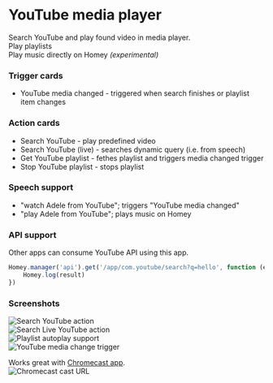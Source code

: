 # YouTube media player

Search YouTube and play found video in media player.  
Play playlists  
Play music directly on Homey _(experimental)_  

### Trigger cards
- YouTube media changed - triggered when search finishes or playlist item changes

### Action cards
- Search YouTube - play predefined video
- Search YouTube (live) - searches dynamic query (i.e. from speech)
- Get YouTube playlist - fethes playlist and triggers media changed trigger
- Stop YouTube playlist - stops playlist

### Speech support

- "watch Adele from YouTube"; triggers "YouTube media changed"
- "play Adele from YouTube"; plays music on Homey

### API support

Other apps can consume YouTube API using this app.

```javascript
Homey.manager('api').get('/app/com.youtube/search?q=hello', function (err, result) {
    Homey.log(result)
})
```

### Screenshots

![Search YouTube action][action-search-image]  
![Search Live YouTube action][action-live-image]  
![Playlist autoplay support][action-playlist-image]  
![YouTube media change trigger][trigger-change-image]  

Works great with [Chromecast app][chromecast-app].  
![Chromecast cast URL][chromecast-image]

[chromecast-app]: https://apps.athom.com/app/com.google.chromecast
[action-search-image]: https://cloud.githubusercontent.com/assets/10425/13227043/e2c734b2-d994-11e5-9bdc-fb882b87fdec.png
[action-live-image]: https://cloud.githubusercontent.com/assets/10425/13375135/13b2d002-dd98-11e5-88cd-5892e5ec2af3.png
[action-playlist-image]: https://cloud.githubusercontent.com/assets/10425/13375080/c8be93ca-dd96-11e5-9329-746d520171e5.png
[trigger-change-image]: https://cloud.githubusercontent.com/assets/10425/13227089/228d3eca-d995-11e5-9f90-c4000a243581.png
[chromecast-image]: https://cloud.githubusercontent.com/assets/10425/13375121/b08adcfe-dd97-11e5-9fe9-82ff03286441.png
